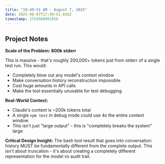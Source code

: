 ```yaml
---
title: "10:49:51 AM - August 7, 2025"
date: 2025-08-07T17:49:51.656Z
timestamp: 1754588991656
---
```


## Project Notes

**Scale of the Problem: 800k stderr**

This is massive - that's roughly 200,000+ tokens just from stderr of a single test run. This would:
- Completely blow out any model's context window 
- Make conversation history reconstruction impossible
- Cost huge amounts in API calls
- Make the tool essentially unusable for test debugging

**Real-World Context:**
- Claude's context is ~200k tokens total
- A single `npm test` in debug mode could use 4x the entire context window
- This isn't just "large output" - this is "completely breaks the system" large

**Critical Design Insight:**
The bash tool result that goes into conversation history MUST be fundamentally different from the complete output. This isn't about truncation - it's about creating a completely different representation for the model vs audit trail.
